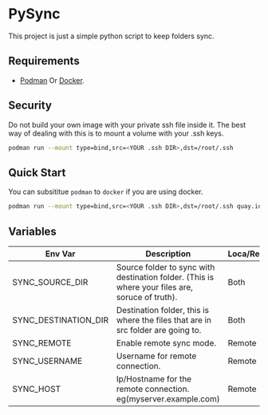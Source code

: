 # PySync

This project is just a simple python script to keep folders sync.

## Requirements

* [Podman](https://podman.io/) Or [Docker](https://www.docker.com/get-started/).

## Security

Do not build your own image with your private ssh file inside it. The best way of dealing with this is to mount a volume with your .ssh keys.

```bash
podman run --mount type=bind,src=<YOUR .ssh DIR>,dst=/root/.ssh
```

## Quick Start

You can subsititue `podman` to `docker` if you are using docker.

```bash
podman run --mount type=bind,src=<YOUR .ssh DIR>,dst=/root/.ssh quay.io/guipguia/pysync:v0.0.2 <ARGS>
```


## Variables

| Env Var              | Description                                                                                      | Loca/Remote |
|----------------------|--------------------------------------------------------------------------------------------------|-------------|
| SYNC_SOURCE_DIR      | Source folder to sync with destination folder.  (This is where your files are, soruce of truth). | Both        |
| SYNC_DESTINATION_DIR | Destination folder, this is where the files  that are in src folder are going to.                | Both        |
| SYNC_REMOTE          | Enable remote sync mode.                                                                         | Remote      |
| SYNC_USERNAME        | Username for remote connection.                                                                  | Remote      |
| SYNC_HOST            | Ip/Hostname for the remote connection. eg(myserver.example.com)                                  | Remote      |